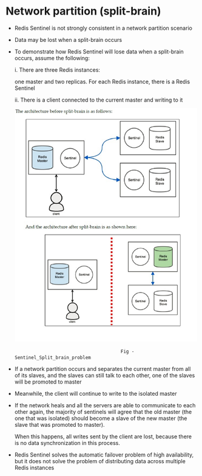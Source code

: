 
# Network partition (split-brain)

* Redis Sentinel is not strongly consistent in a network partition scenario
* Data may be lost when a split-brain occurs

* To demonstrate how Redis Sentinel will lose data when a split-brain occurs,
  assume the following:
  
  i. There are three Redis instances: 

     one master and two replicas. For each Redis instance, there is a Redis Sentinel
  
  ii. There is a client connected to the current master and writing to it


    ![Sentinel_Split_brain_problem](Split_brain_problems.jpg)

                                             Fig - Sentinel_Split_brain_problem

* If a network partition occurs and separates the current master from all of its slaves,
  and the slaves can still talk to each other, one of the slaves will be promoted to master

* Meanwhile, the client will continue to write to the isolated master

* If the network heals and all the servers are able to communicate to each other again,
  the majority of sentinels will agree that the old master (the one that was isolated)
  should become a slave of the new master (the slave that was promoted to master).
  
  When this happens, all writes sent by the client are lost, because there is no data
  synchronization in this process.

* Redis Sentinel solves the automatic failover problem of high availability,
  but it does not solve the problem of distributing data across multiple 
  Redis instances
